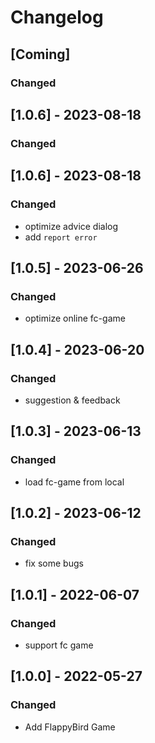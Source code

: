 # Changelog

## [Coming]
### Changed

## [1.0.6] - 2023-08-18
### Changed

## [1.0.6] - 2023-08-18
### Changed
- optimize advice dialog
- add `report error`

## [1.0.5] - 2023-06-26
### Changed
- optimize online fc-game

## [1.0.4] - 2023-06-20
### Changed
- suggestion & feedback

## [1.0.3] - 2023-06-13
### Changed
- load fc-game from local

## [1.0.2] - 2023-06-12
### Changed
- fix some bugs

## [1.0.1] - 2022-06-07
### Changed
- support fc game

## [1.0.0] - 2022-05-27
### Changed
- Add FlappyBird Game